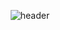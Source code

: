 <div align="center">
  
  ![header](https://capsule-render.vercel.app/api?type=transparent&text=Xiaoniu&fontColor=6a5acd&animation=fadeIn&fontAlignY=55)
</div>
